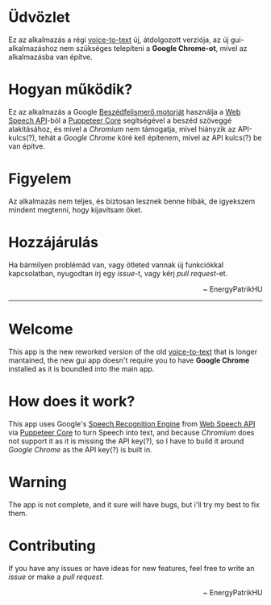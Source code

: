 # Üdvözlet
Ez az alkalmazás a régi [voice-to-text](https://github.com/energypatrikhu/voice-to-text) új, átdolgozott verziója,
az új gui-alkalmazáshoz nem szükséges telepíteni a **Google Chrome-ot**, mivel az alkalmazásba van építve.

# Hogyan működik?
Ez az alkalmazás a Google [Beszédfelismerő motorját](https://developer.mozilla.org/en-US/docs/Web/API/SpeechRecognition) használja a [Web Speech API](https://developer.mozilla.org/en-US/docs/Web/API/Web_Speech_API/Using_the_Web_Speech_API)-ból a [Puppeteer Core](https://github.com/puppeteer/puppeteer) segítségével a beszéd szöveggé alakításához,
és mivel a *Chromium* nem támogatja, mivel hiányzik az API-kulcs(?),
tehát a *Google Chrome* köré kell építenem, mivel az API kulcs(?) be van építve.

# Figyelem
Az alkalmazás nem teljes, és biztosan lesznek benne hibák, de igyekszem mindent megtenni, hogy kijavítsam őket.

# Hozzájárulás
Ha bármilyen problémád van, vagy ötleted vannak új funkciókkal kapcsolatban, nyugodtan írj egy *issue*-t, vagy kérj *pull request*-et.

<p align="right">
~ EnergyPatrikHU
</p>

---

# Welcome
This app is the new reworked version of the old [voice-to-text](https://github.com/energypatrikhu/voice-to-text) that is longer mantained,
the new gui app doesn't require you to have **Google Chrome** installed as it is boundled into the main app.

# How does it work?
This app uses Google's [Speech Recognition Engine](https://developer.mozilla.org/en-US/docs/Web/API/SpeechRecognition) from [Web Speech API](https://developer.mozilla.org/en-US/docs/Web/API/Web_Speech_API/Using_the_Web_Speech_API) via [Puppeteer Core](https://github.com/puppeteer/puppeteer) to turn Speech into text,
and because *Chromium* does not support it as it is missing the API key(?),
so I have to build it around *Google Chrome* as the API key(?) is built in.

# Warning
The app is not complete, and it sure will have bugs, but i'll try my best to fix them. 

# Contributing
If you have any issues or have ideas for new features, feel free to write an *issue* or make a *pull request*.

<p align="right">
~ EnergyPatrikHU
</p>
